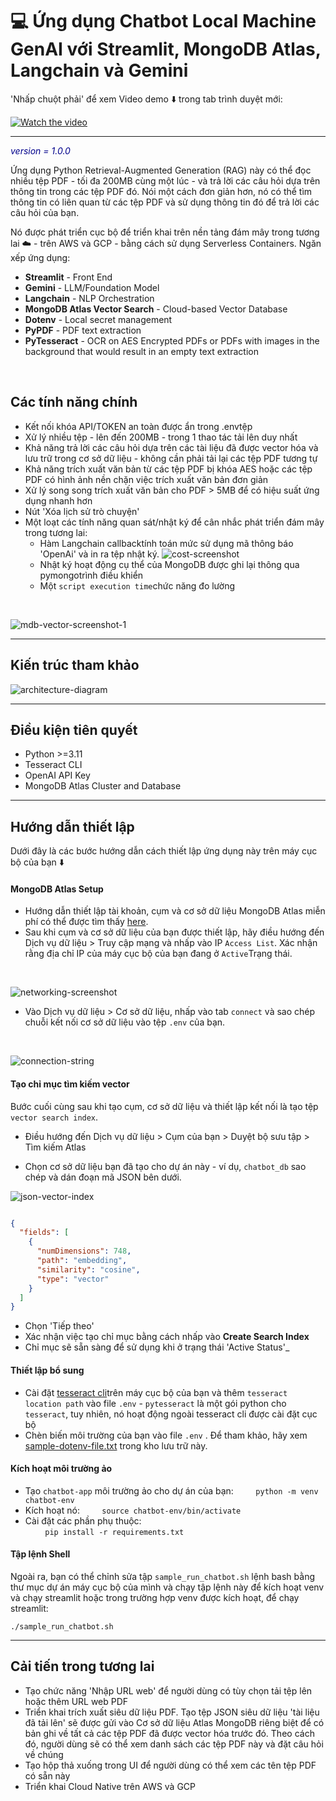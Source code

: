 # 💻 Ứng dụng Chatbot Local Machine GenAI với Streamlit, MongoDB Atlas, Langchain và Gemini

'Nhấp chuột phải' để xem Video demo ⬇️ trong tab trình duyệt mới:

<!-- markdownlint-disable-next-line MD033 -->
<a href="https://youtu.be/E0RpmGbmKEg" target="_blank">
<!-- markdownlint-disable-next-line MD033 -->
  <img src="https://img.youtube.com/vi/E0RpmGbmKEg/0.jpg" alt="Watch the video">
</a>

---
<!-- markdownlint-disable-next-line MD033 -->
<span style="color:darkblue">_version = 1.0.0_</span>
<!-- markdownlint-enable MD033 -->

Ứng dụng Python Retrieval-Augmented Generation (RAG) này có thể đọc nhiều tệp PDF - tối đa 200MB cùng một lúc - và trả lời các câu hỏi dựa trên thông tin trong các tệp PDF đó. Nói một cách đơn giản hơn, nó có thể tìm thông tin có liên quan từ các tệp PDF và sử dụng thông tin đó để trả lời các câu hỏi của bạn.

Nó được phát triển cục bộ để triển khai trên nền tảng đám mây trong tương lai ☁️ - trên AWS và GCP - bằng cách sử dụng Serverless Containers. Ngăn xếp ứng dụng:
* **Streamlit** - Front End
* **Gemini** - LLM/Foundation Model
* **Langchain** - NLP Orchestration
* **MongoDB Atlas Vector Search** - Cloud-based Vector Database
* **Dotenv** - Local secret management
* **PyPDF** - PDF text extraction
* **PyTesseract** - OCR on AES Encrypted PDFs or PDFs with images in the background that would result in an empty text extraction
</br>

## Các tính năng chính

* Kết nối khóa API/TOKEN an toàn được ẩn trong .envtệp
* Xử lý nhiều tệp - lên đến 200MB - trong 1 thao tác tải lên duy nhất
* Khả năng trả lời các câu hỏi dựa trên các tài liệu đã được vector hóa và lưu trữ trong cơ sở dữ liệu - không cần phải tải lại các tệp PDF tương tự
* Khả năng trích xuất văn bản từ các tệp PDF bị khóa AES hoặc các tệp PDF có hình ảnh nền chặn việc trích xuất văn bản đơn giản
* Xử lý song song trích xuất văn bản cho PDF > 5MB để có hiệu suất ứng dụng nhanh hơn
* Nút 'Xóa lịch sử trò chuyện'
* Một loạt các tính năng quan sát/nhật ký để cân nhắc phát triển đám mây trong tương lai:
    * Hàm Langchain callbacktính toán mức sử dụng mã thông báo 'OpenAi' và in ra tệp nhật ký.
  ![cost-screenshot](images/openai-token-usage-mdb-logs-screenshot.png) 
  * Nhật ký hoạt động cụ thể của MongoDB được ghi lại thông qua pymongotrình điều khiển
  * Một `script execution time`chức năng đo lường

</br>

![mdb-vector-screenshot-1](images/mdb-compass-screenshot-1.png)

---

## Kiến trúc tham khảo

![architecture-diagram](images/local-rag-mdb-diagram.png)

---

## Điều kiện tiên quyết

* Python >=3.11
* Tesseract CLI
* OpenAI API Key
* MongoDB Atlas Cluster and Database

---

## Hướng dẫn thiết lập

Dưới đây là các bước hướng dẫn cách thiết lập ứng dụng này trên máy cục bộ của bạn ⬇️

#### MongoDB Atlas Setup

* Hướng dẫn thiết lập tài khoản, cụm và cơ sở dữ liệu MongoDB Atlas miễn phí có thể được tìm thấy [here](https://www.mongodb.com/docs/atlas/getting-started/).
* Sau khi cụm và cơ sở dữ liệu của bạn được thiết lập, hãy điều hướng đến Dịch vụ dữ liệu > Truy cập mạng và nhấp vào IP `Access List`. Xác nhận rằng địa chỉ IP của máy cục bộ của bạn đang ở `Active`Trạng thái.
 </br>
  
![networking-screenshot](images/mdb-networking-screenshot.png)
</br>

* Vào Dịch vụ dữ liệu > Cơ sở dữ liệu, nhấp vào tab `connect` và sao chép chuỗi kết nối cơ sở dữ liệu vào tệp `.env` của bạn.

</br>

![connection-string](images/mdb-connection-screenshot.png)
</br>

#### Tạo chỉ mục tìm kiếm vector

Bước cuối cùng sau khi tạo cụm, cơ sở dữ liệu và thiết lập kết nối là tạo tệp `vector search index`.

* Điều hướng đến Dịch vụ dữ liệu > Cụm của bạn > Duyệt bộ sưu tập > Tìm kiếm Atlas

* Chọn cơ sở dữ liệu bạn đã tạo cho dự án này - ví dụ, `chatbot_db`  sao chép và dán đoạn mã JSON bên dưới.

![json-vector-index](images/mdb-index-json-screenshot.png)

```json

{
  "fields": [
    {
      "numDimensions": 748,
      "path": "embedding",
      "similarity": "cosine",
      "type": "vector"
    }
  ]
}

```

* Chọn 'Tiếp theo'
* Xác nhận việc tạo chỉ mục bằng cách nhấp vào **Create Search Index**
* Chỉ mục sẽ sẵn sàng để sử dụng khi ở trạng thái 'Active Status'_

#### Thiết lập bổ sung

* Cài đặt [tesseract cli](https://tesseract-ocr.github.io/tessdoc/Command-Line-Usage.html)trên máy cục bộ của bạn và thêm `tesseract location path` vào file `.env` - `pytesseract` là một gói python cho `tesseract`, tuy nhiên, nó hoạt động ngoài tesseract cli được cài đặt cục bộ
* Chèn biến môi trường của bạn vào file `.env` . Để tham khảo, hãy xem [sample-dotenv-file.txt](sample-dotenv-file.txt) trong kho lưu trữ này.

#### Kích hoạt môi trường ảo

* Tạo `chatbot-app` môi trường ảo cho dự án của bạn: 
&nbsp;&nbsp;&nbsp;&nbsp;&nbsp;&nbsp;&nbsp;&nbsp;`python -m venv chatbot-env`
* Kích hoạt nó: 
&nbsp;&nbsp;&nbsp;&nbsp;&nbsp;&nbsp;&nbsp;&nbsp;`source chatbot-env/bin/activate`
* Cài đặt các phần phụ thuộc:  
&nbsp;&nbsp;&nbsp;&nbsp;&nbsp;&nbsp;&nbsp;&nbsp;`pip install -r requirements.txt`  

#### Tập lệnh Shell

Ngoài ra, bạn có thể chỉnh sửa tập `sample_run_chatbot.sh` lệnh bash bằng thư mục dự án máy cục bộ của mình và chạy tập lệnh này để kích hoạt venv và chạy streamlit hoặc trong trường hợp venv được kích hoạt, để chạy streamlit:

`./sample_run_chatbot.sh`

---

## Cải tiến trong tương lai

* Tạo chức năng 'Nhập URL web' để người dùng có tùy chọn tải tệp lên hoặc thêm URL web PDF
* Triển khai trích xuất siêu dữ liệu PDF. Tạo tệp JSON siêu dữ liệu 'tài liệu đã tải lên' sẽ được gửi vào Cơ sở dữ liệu Atlas MongoDB riêng biệt để có bản ghi về tất cả các tệp PDF đã được vector hóa trước đó. Theo cách đó, người dùng sẽ có thể xem danh sách các tệp PDF này và đặt câu hỏi về chúng
* Tạo hộp thả xuống trong UI để người dùng có thể xem các tên tệp PDF có sẵn này
* Triển khai Cloud Native trên AWS và GCP
